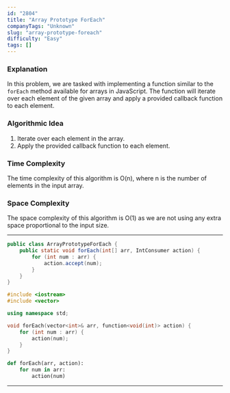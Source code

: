 ```yaml
---
id: "2804"
title: "Array Prototype ForEach"
companyTags: "Unknown"
slug: "array-prototype-foreach"
difficulty: "Easy"
tags: []
---
```


### Explanation

In this problem, we are tasked with implementing a function similar to the `forEach` method available for arrays in JavaScript. The function will iterate over each element of the given array and apply a provided callback function to each element.

### Algorithmic Idea

1. Iterate over each element in the array.
2. Apply the provided callback function to each element.

### Time Complexity

The time complexity of this algorithm is O(n), where n is the number of elements in the input array.

### Space Complexity

The space complexity of this algorithm is O(1) as we are not using any extra space proportional to the input size.

---
```java
public class ArrayPrototypeForEach {
    public static void forEach(int[] arr, IntConsumer action) {
        for (int num : arr) {
            action.accept(num);
        }
    }
}
```

```cpp
#include <iostream>
#include <vector>

using namespace std;

void forEach(vector<int>& arr, function<void(int)> action) {
    for (int num : arr) {
        action(num);
    }
}
```

```python
def forEach(arr, action):
    for num in arr:
        action(num)
```

---